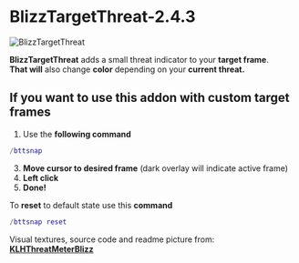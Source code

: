 # BlizzTargetThreat-2.4.3

![BlizzTargetThreat](https://github.com/Sattva-108/BlizzTargetThreat-2.4.3/assets/74269253/ec68ab9f-7472-4c38-9de1-7d64d8f7f192)

**BlizzTargetThreat** adds a small threat indicator to your **target frame**.<br>
**That will** also change **color** depending on your **current threat.**

If you want to use this addon with custom target frames
-----------------------

1) Use the **following command**
```lua
/bttsnap
```
3) **Move cursor to desired frame** (dark overlay will indicate active frame)
4) **Left click**
5) **Done!**

To **reset** to default state use this **command**
```lua
/bttsnap reset
```

Visual textures, source code and readme picture from:
  **[KLHThreatMeterBlizz](https://github.com/yutsuku/KLHThreatMeterBlizz)**

